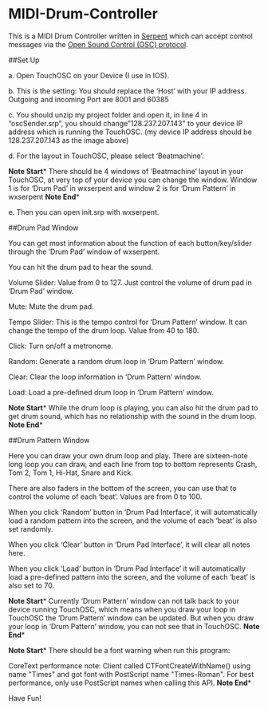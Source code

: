 MIDI-Drum-Controller
====================
This is a MIDI Drum Controller written in [Serpent](http://sourceforge.net/projects/serpent/) which can accept control messages via the [Open Sound Control (OSC) protocol](http://en.wikipedia.org/wiki/Open_Sound_Control).

##Set Up

a. Open TouchOSC on your Device (I use in IOS). 

b. This is the setting: You should replace the ‘Host’ with your IP address. Outgoing and incoming Port are 8001 and 60385

c. You should unzip my project folder and open it, in line 4 in “oscSender.srp”, you should change”128.237.207.143" to your device IP address which is running the TouchOSC. (my device IP address should be 128.237.207.143 as the image above)

d. For the layout in TouchOSC, please select ‘Beatmachine’.

******Note Start*******
There should be 4 windows of ‘Beatmachine’ layout in your TouchOSC, at very top of your device you can change the window. Window 1 is for ‘Drum Pad’ in wxserpent and window 2 is for ‘Drum Pattern’ in wxserpent
******Note End*******

e. Then you can open init.srp with wxserpent.

##Drum Pad Window

You can get most information about the function of each button/key/slider through the ‘Drum Pad’ window of wxserpent.

You can hit the drum pad to hear the sound.

Volume Slider: Value from 0 to 127. Just control the volume of drum pad in ‘Drum Pad’ window.

Mute: Mute the drum pad.

Tempo Slider: This is the tempo control for ‘Drum Pattern’ window. It can change the tempo of the drum loop. Value from 40 to 180.

Click: Turn on/off a metronome.

Random: Generate a random drum loop in ‘Drum Pattern’ window. 

Clear: Clear the loop information in ‘Drum Pattern’ window.

Load: Load a pre-defined drum loop in ‘Drum Pattern’ window.

******Note Start*******
While the drum loop is playing, you can also hit the drum pad to get drum sound, which has no relationship with the sound in the drum loop.
******Note End*******

##Drum Pattern Window

Here you can draw your own drum loop and play. There are sixteen-note long loop you can draw, and each line from top to bottom represents Crash, Tom 2, Tom 1, Hi-Hat, Snare and Kick.

There are also faders in the bottom of the screen, you can use that to control the volume of each ‘beat’. Values are from 0 to 100.

When you click ‘Random’ button in ‘Drum Pad Interface’, it will automatically load a random pattern into the screen, and the volume of each ‘beat’ is also set randomly.

When you click ‘Clear’ button in ‘Drum Pad Interface’, it will clear all notes here.

When you click ‘Load’ button in ‘Drum Pad Interface’ it will automatically load a pre-defined pattern into the screen, and the volume of each ‘beat’ is also set to 70.

******Note Start*******
Currently ‘Drum Pattern’ window can not talk back to your device running TouchOSC, which means when you draw your loop in TouchOSC the ‘Drum Pattern’ window can be updated. But when you draw your loop in ‘Drum Pattern’ window, you can not see that in TouchOSC.
******Note End*******

******Note Start*******
There should be a font warning when run this program:

CoreText performance note: Client called CTFontCreateWithName() using name "Times" and got font with PostScript name "Times-Roman". For best performance, only use PostScript names when calling this API.
******Note End*******

Have Fun!
